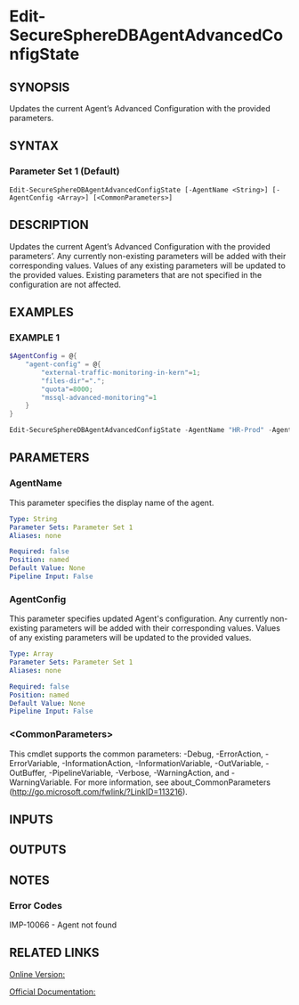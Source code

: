 ﻿# Edit-SecureSphereDBAgentAdvancedConfigState

## SYNOPSIS
Updates the current Agent’s Advanced Configuration with the provided parameters.

## SYNTAX

### Parameter Set 1 (Default)
```
Edit-SecureSphereDBAgentAdvancedConfigState [-AgentName <String>] [-AgentConfig <Array>] [<CommonParameters>]
```

## DESCRIPTION
Updates the current Agent’s Advanced Configuration with the provided parameters’. Any currently non-existing parameters will be added with their corresponding values. Values of any existing parameters will be updated to the provided values. Existing parameters that are not specified in the configuration are not affected.

## EXAMPLES

### EXAMPLE 1

```powershell
$AgentConfig = @{ 
    "agent-config" = @{
        "external-traffic-monitoring-in-kern"=1;
        "files-dir"=".";
        "quota"=8000;
        "mssql-advanced-monitoring"=1
    }
}

Edit-SecureSphereDBAgentAdvancedConfigState -AgentName "HR-Prod" -AgentConfig $AgentConfig
```

## PARAMETERS

### AgentName
This parameter specifies the display name of the agent.

```yaml
Type: String
Parameter Sets: Parameter Set 1
Aliases: none

Required: false
Position: named
Default Value: None
Pipeline Input: False
```

### AgentConfig
This parameter specifies updated Agent's configuration. Any currently non-existing parameters will be added with their corresponding values. Values of any existing parameters will be updated to the provided values.

```yaml
Type: Array
Parameter Sets: Parameter Set 1
Aliases: none

Required: false
Position: named
Default Value: None
Pipeline Input: False
```

### \<CommonParameters\>
This cmdlet supports the common parameters: -Debug, -ErrorAction, -ErrorVariable, -InformationAction, -InformationVariable, -OutVariable, -OutBuffer, -PipelineVariable, -Verbose, -WarningAction, and -WarningVariable. For more information, see about_CommonParameters (http://go.microsoft.com/fwlink/?LinkID=113216).

## INPUTS

## OUTPUTS

## NOTES

### Error Codes
IMP-10066 - Agent not found

## RELATED LINKS

[Online Version:](https://github.com/akshinmustafayev/SecureSpherePS/tree/master/Documentation)

[Official Documentation:](https://docs.imperva.com/bundle/v13.6-api-reference-guide/page/77726.htm)



